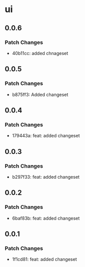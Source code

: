 # ui

## 0.0.6

### Patch Changes

- 40b11cc: added chnageset

## 0.0.5

### Patch Changes

- b875ff3: Added changeset

## 0.0.4

### Patch Changes

- 179443a: feat: added changeset

## 0.0.3

### Patch Changes

- b297f33: feat: added changeset

## 0.0.2

### Patch Changes

- 6baf83b: feat: added changeset

## 0.0.1

### Patch Changes

- 1f1cd81: feat: added changeset
